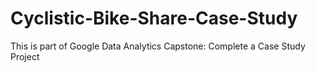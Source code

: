 # Cyclistic-Bike-Share-Case-Study
This is part of Google Data Analytics Capstone: Complete a Case Study Project

